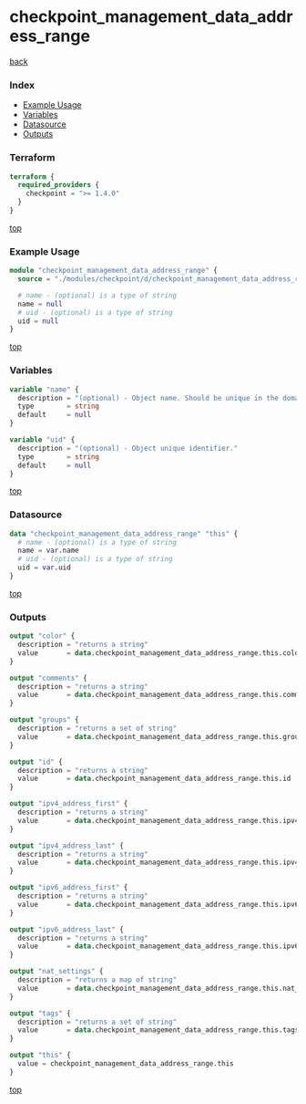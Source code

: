 # checkpoint_management_data_address_range

[back](../checkpoint.md)

### Index

- [Example Usage](#example-usage)
- [Variables](#variables)
- [Datasource](#datasource)
- [Outputs](#outputs)

### Terraform

```terraform
terraform {
  required_providers {
    checkpoint = ">= 1.4.0"
  }
}
```

[top](#index)

### Example Usage

```terraform
module "checkpoint_management_data_address_range" {
  source = "./modules/checkpoint/d/checkpoint_management_data_address_range"

  # name - (optional) is a type of string
  name = null
  # uid - (optional) is a type of string
  uid = null
}
```

[top](#index)

### Variables

```terraform
variable "name" {
  description = "(optional) - Object name. Should be unique in the domain."
  type        = string
  default     = null
}

variable "uid" {
  description = "(optional) - Object unique identifier."
  type        = string
  default     = null
}
```

[top](#index)

### Datasource

```terraform
data "checkpoint_management_data_address_range" "this" {
  # name - (optional) is a type of string
  name = var.name
  # uid - (optional) is a type of string
  uid = var.uid
}
```

[top](#index)

### Outputs

```terraform
output "color" {
  description = "returns a string"
  value       = data.checkpoint_management_data_address_range.this.color
}

output "comments" {
  description = "returns a string"
  value       = data.checkpoint_management_data_address_range.this.comments
}

output "groups" {
  description = "returns a set of string"
  value       = data.checkpoint_management_data_address_range.this.groups
}

output "id" {
  description = "returns a string"
  value       = data.checkpoint_management_data_address_range.this.id
}

output "ipv4_address_first" {
  description = "returns a string"
  value       = data.checkpoint_management_data_address_range.this.ipv4_address_first
}

output "ipv4_address_last" {
  description = "returns a string"
  value       = data.checkpoint_management_data_address_range.this.ipv4_address_last
}

output "ipv6_address_first" {
  description = "returns a string"
  value       = data.checkpoint_management_data_address_range.this.ipv6_address_first
}

output "ipv6_address_last" {
  description = "returns a string"
  value       = data.checkpoint_management_data_address_range.this.ipv6_address_last
}

output "nat_settings" {
  description = "returns a map of string"
  value       = data.checkpoint_management_data_address_range.this.nat_settings
}

output "tags" {
  description = "returns a set of string"
  value       = data.checkpoint_management_data_address_range.this.tags
}

output "this" {
  value = checkpoint_management_data_address_range.this
}
```

[top](#index)